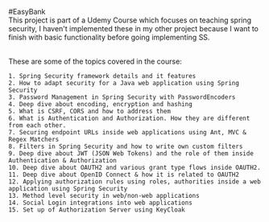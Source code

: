 #EasyBank
<br>
This project is part of a Udemy Course which focuses on teaching spring security, I haven't implemented these in my other project because I want to finish with basic functionality before going implementing SS.
<br><br>

These are some of the topics covered in the course:

~~~
1. Spring Security framework details and it features
2. How to adapt security for a Java web application using Spring Security
3. Password Management in Spring Security with PasswordEncoders
4. Deep dive about encoding, encryption and hashing
5. What is CSRF, CORS and how to address them
6. What is Authentication and Authorization. How they are different from each other.
7. Securing endpoint URLs inside web applications using Ant, MVC & Regex Matchers
8. Filters in Spring Security and how to write own custom filters
9. Deep dive about JWT (JSON Web Tokens) and the role of them inside Authentication & Authorization
10. Deep dive about OAUTH2 and various grant type flows inside OAUTH2.
11. Deep dive about OpenID Connect & how it is related to OAUTH2
12. Applying authorization rules using roles, authorities inside a web application using Spring Security
13. Method level security in web/non-web applications
14. Social Login integrations into web applications
15. Set up of Authorization Server using KeyCloak
~~~
